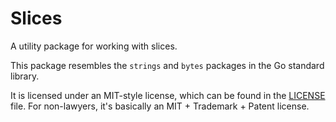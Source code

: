 # Slices
A utility package for working with slices.

This package resembles the `strings` and `bytes` packages in the Go standard library.

It is licensed under an MIT-style license, which can be found in the [LICENSE](https://github.com/vorduin/slices/blob/main/LICENSE) file.
For non-lawyers, it's basically an MIT + Trademark + Patent license.
